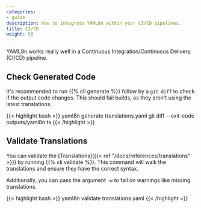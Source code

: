 ```yaml
---
categories:
- guide
description: How to integrate YAML8n within your CI/CD pipelines.
title: CI/CD
weight: 50
---
```


YAML8n works really well in a Continuous Integration/Continuous Delivery (CI/CD) pipeline.

## Check Generated Code

It's recommended to run {{% cli generate %}} follow by a `git diff` to check if the output code changes.  This should fail builds, as they aren't using the latest translations.

{{< highlight bash >}}
yaml8n generate translations.yaml
git diff --exit-code outputs/yaml8n.ts
{{< /highlight >}}

## Validate Translations

You can validate the [Translations]({{< ref "/docs/references/translations" >}}) by running {{% cli validate %}}.  This command will walk the translations and ensure they have the correct syntax.

Additionally, you can pass the argument `-w` to fail on warnings like missing translations.

{{< highlight bash >}}
yaml8n validate translations.yaml
{{< /highlight >}}
